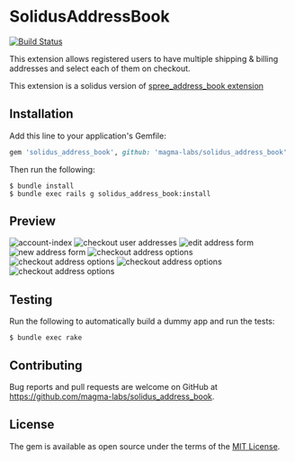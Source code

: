 # SolidusAddressBook

[![Build Status](https://travis-ci.org/magma-labs/solidus_address_book.svg?branch=master)](https://travis-ci.org/magma-labs/solidus_address_book)

This extension allows registered users to have multiple shipping & billing addresses and select each of them on checkout.

This extension is a solidus version of [spree_address_book extension](https://github.com/spree-contrib/spree_address_book)

## Installation

Add this line to your application's Gemfile:

```ruby
gem 'solidus_address_book', github: 'magma-labs/solidus_address_book'
```

Then run the following:

```console
$ bundle install
$ bundle exec rails g solidus_address_book:install
```

## Preview

![account-index](https://user-images.githubusercontent.com/957520/59891993-f2d90180-939c-11e9-8812-1e4aea887734.png)
![checkout user addresses](https://user-images.githubusercontent.com/957520/59891953-d76df680-939c-11e9-8395-6ff728aff51a.png)
![edit address form](https://user-images.githubusercontent.com/957520/59891955-d8068d00-939c-11e9-9b90-1cdf70d75dbe.png)
![new address form](https://user-images.githubusercontent.com/957520/59891956-d8068d00-939c-11e9-8e6a-ae079f7afa1a.png)
![checkout address options](https://user-images.githubusercontent.com/957520/59892001-fbc9d300-939c-11e9-8571-d18a32a06868.png)
![checkout address options](https://user-images.githubusercontent.com/957520/59892002-fbc9d300-939c-11e9-8873-b898743b329a.png)
![checkout address options](https://user-images.githubusercontent.com/957520/59892003-fbc9d300-939c-11e9-9101-277b460c3375.png)
![checkout address options](https://user-images.githubusercontent.com/957520/59892004-fbc9d300-939c-11e9-88b3-f5a1efecdad0.png)

## Testing

Run the following to automatically build a dummy app and run the tests:

```console
$ bundle exec rake
```

## Contributing

Bug reports and pull requests are welcome on GitHub at https://github.com/magma-labs/solidus_address_book.

## License

The gem is available as open source under the terms of the [MIT License](https://opensource.org/licenses/MIT).
